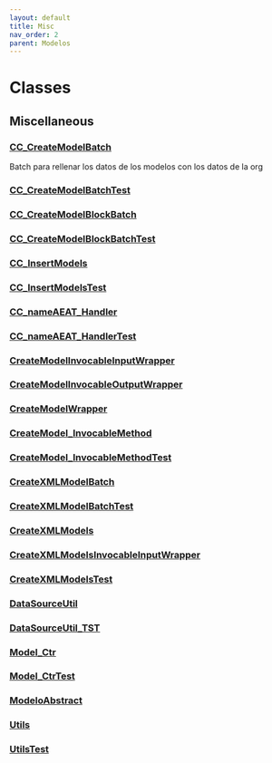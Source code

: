 ```yaml
---
layout: default
title: Misc
nav_order: 2
parent: Modelos
---
```


# Classes

## Miscellaneous

### [CC_CreateModelBatch](/Misc/CC_CreateModelBatch.md)

Batch para rellenar los datos de los modelos con los datos de la org

### [CC_CreateModelBatchTest](/Misc/CC_CreateModelBatchTest.md)

### [CC_CreateModelBlockBatch](/Misc/CC_CreateModelBlockBatch.md)

### [CC_CreateModelBlockBatchTest](/Misc/CC_CreateModelBlockBatchTest.md)

### [CC_InsertModels](/Misc/CC_InsertModels.md)

### [CC_InsertModelsTest](/Misc/CC_InsertModelsTest.md)

### [CC_nameAEAT_Handler](/Misc/CC_nameAEAT_Handler.md)

### [CC_nameAEAT_HandlerTest](/Misc/CC_nameAEAT_HandlerTest.md)

### [CreateModelInvocableInputWrapper](/Misc/CreateModelInvocableInputWrapper.md)

### [CreateModelInvocableOutputWrapper](/Misc/CreateModelInvocableOutputWrapper.md)

### [CreateModelWrapper](/Misc/CreateModelWrapper.md)

### [CreateModel_InvocableMethod](/Misc/CreateModel_InvocableMethod.md)

### [CreateModel_InvocableMethodTest](/Misc/CreateModel_InvocableMethodTest.md)

### [CreateXMLModelBatch](/Misc/CreateXMLModelBatch.md)

### [CreateXMLModelBatchTest](/Misc/CreateXMLModelBatchTest.md)

### [CreateXMLModels](/Misc/CreateXMLModels.md)

### [CreateXMLModelsInvocableInputWrapper](/Misc/CreateXMLModelsInvocableInputWrapper.md)

### [CreateXMLModelsTest](/Misc/CreateXMLModelsTest.md)

### [DataSourceUtil](/Misc/DataSourceUtil.md)

### [DataSourceUtil_TST](/Misc/DataSourceUtil_TST.md)

### [Model_Ctr](/Misc/Model_Ctr.md)

### [Model_CtrTest](/Misc/Model_CtrTest.md)

### [ModeloAbstract](/Misc/ModeloAbstract.md)

### [Utils](/Misc/Utils.md)

### [UtilsTest](/Misc/UtilsTest.md)
